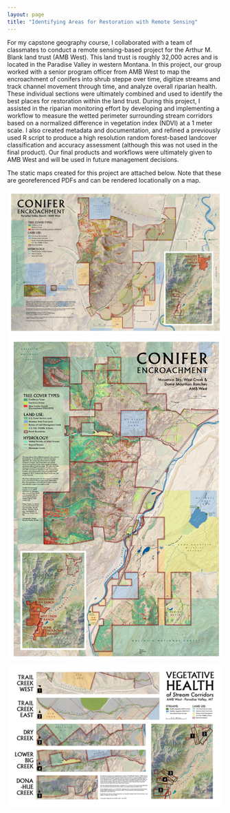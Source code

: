 ```yaml
---
layout: page
title: "Identifying Areas for Restoration with Remote Sensing"
---
```


For my capstone geography course, I collaborated with a team of classmates to conduct a remote sensing-based project for the Arthur M. Blank land trust (AMB West). This land trust is roughly 32,000 acres and is located in the Paradise Valley in western Montana. In this project, our group worked with a senior program officer from AMB West to map the encroachment of conifers into shrub steppe over time, digitize streams and track channel movement through time, and analyze overall riparian health. These individual sections were ultimately combined and used to identify the best places for restoration within the land trust. During this project, I assisted in the riparian monitoring effort by developing and implementing a workflow to measure the wetted perimeter surrounding stream corridors based on a normalized difference in vegetation index (NDVI) at a 1 meter scale. I also created metadata and documentation, and refined a previously used R script to produce a high resolution random forest-based landcover classification and accuracy assessment (although this was not used in the final product). Our final products and workflows were ultimately given to AMB West and will be used in future management decisions. 

The static maps created for this project are attached below. Note that these are georeferenced PDFs and can be rendered locationally on a map. 


<img src="photos/North_Conifer_Encroachment_Geo.jpg" alt="North Conifer Encroachment" width="800"/>


<img src="photos/South_Conifer_Encroach_Geo.jpg" alt="South Conifer Encroachment" width="800"/>


<img src="photos/Stream_Corridors&Health.jpg" alt="Stream Corridors and Health" width="800"/>


